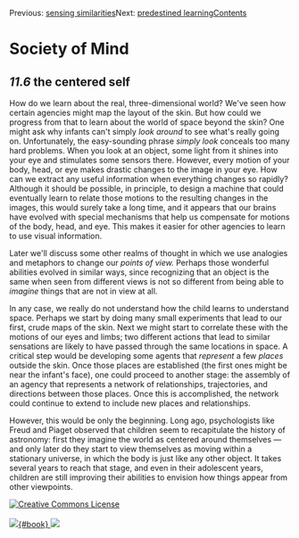 <div class="chapnav">

<span class="prev">Previous: [sensing
similarities](./som-11.5.html)</span><span class="next">Next:
[predestined learning](./som-11.7.html)</span><span
class="contents">[Contents](index.html)</span>
<div class="titlebar">

Society of Mind
===============

</div>

</div>

*11.6* the centered self
------------------------

How do we learn about the real, three-dimensional world? We've seen how
certain agencies might map the layout of the skin. But how could we
progress from that to learn about the world of space beyond the skin?
One might ask why infants can't simply *look around* to see what's
really going on. Unfortunately, the easy-sounding phrase *simply look*
conceals too many hard problems. When you look at an object, some light
from it shines into your eye and stimulates some sensors there. However,
every motion of your body, head, or eye makes drastic changes to the
image in your eye. How can we extract any useful information when
everything changes so rapidly? Although it should be possible, in
principle, to design a machine that could eventually learn to relate
those motions to the resulting changes in the images, this would surely
take a long time, and it appears that our brains have evolved with
special mechanisms that help us compensate for motions of the body,
head, and eye. This makes it easier for other agencies to learn to use
visual information.

Later we'll discuss some other realms of thought in which we use
analogies and metaphors to change our *points of view.* Perhaps those
wonderful abilities evolved in similar ways, since recognizing that an
object is the same when seen from different views is not so different
from being able to *imagine* things that are not in view at all.

In any case, we really do not understand how the child learns to
understand space. Perhaps we start by doing many small experiments that
lead to our first, crude maps of the skin. Next we might start to
correlate these with the motions of our eyes and limbs; two different
actions that lead to similar sensations are likely to have passed
through the same locations in space. A critical step would be developing
some agents that *represent* a few *places* outside the skin. Once those
places are established (the first ones might be near the infant's face),
one could proceed to another stage: the assembly of an agency that
represents a network of relationships, trajectories, and directions
between those places. Once this is accomplished, the network could
continue to extend to include new places and relationships.

However, this would be only the beginning. Long ago, psychologists like
Freud and Piaget observed that children seem to recapitulate the history
of astronomy: first they imagine the world as centered around themselves
— and only later do they start to view themselves as moving within a
stationary universe, in which the body is just like any other object. It
takes several years to reach that stage, and even in their adolescent
years, children are still improving their abilities to envision how
things appear from other viewpoints.

<div class="footer">

[![Creative Commons
License](http://i.creativecommons.org/l/by-nc-sa/3.0/80x15.png)](http://creativecommons.org/licenses/by-nc-sa/3.0/deed.en_US)\
\
[![](./images/som_book.jpeg){#book}
![](./images/a_logo_17.gif)](http://www.amazon.com/gp/product/0671657135?ie=UTF8&camp=1789&creativeASIN=0671657135&linkCode=xm2&tag=marvinminsky)

</div>
